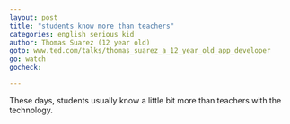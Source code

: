 ```yaml
---
layout: post
title: "students know more than teachers"
categories: english serious kid
author: Thomas Suarez (12 year old)
goto: www.ted.com/talks/thomas_suarez_a_12_year_old_app_developer
go: watch
gocheck:  

---
```


These days, students usually know a little bit more than teachers with the technology.
